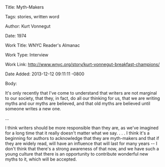 Title:  Myth-Makers

Tags:   stories, written word

Author: Kurt Vonnegut

Date:   1974

Work Title: WNYC Reader's Almanac

Work Type: Interview

Work Link: http://www.wnyc.org/story/kurt-vonnegut-breakfast-champions/

Date Added: 2013-12-12 09:11:11 -0800

Body: 

It's only recently that I've come to understand that writers are not marginal to our society, that they, in fact, do all our thinking for us, that we are writing myths and our myths are believed, and that old myths are believed until someone writes a new one. 

... 

I think writers should be more responsible than they are, as we've imagined for a long time that it really doesn't matter what we say. . . . I think it's a beginning for authors to acknowledge that they are myth-makers and that if they are widely read, will have an influence that will last for many years -- I don't think that there's a strong awareness of that now, and we have such a young culture that there is an opportunity to contribute wonderful new myths to it, which will be accepted.
